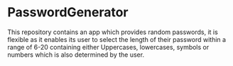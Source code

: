 # PasswordGenerator
This repository contains an app which provides random passwords, it is flexible as it enables its user to select the length of their password within a  range of 6-20 containing either Uppercases, lowercases, symbols or numbers which is also determined by the user.
